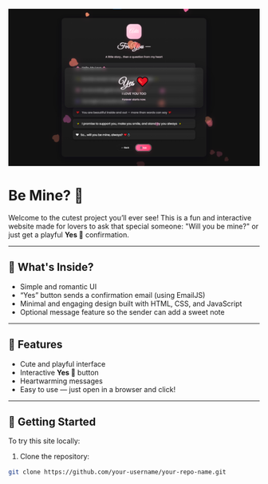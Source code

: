 ![alt text](image.png)

# Be Mine? 💖

Welcome to the cutest project you’ll ever see! This is a fun and interactive website made for lovers to ask that special someone: "Will you be mine?" or just get a playful **Yes 💖** confirmation.

---

## 💌 What's Inside?
- Simple and romantic UI  
- “Yes” button sends a confirmation email (using EmailJS)  
- Minimal and engaging design built with HTML, CSS, and JavaScript  
- Optional message feature so the sender can add a sweet note  

---

## 🎁 Features
- Cute and playful interface  
- Interactive **Yes 💖** button  
- Heartwarming messages  
- Easy to use — just open in a browser and click!  

---

## 🚀 Getting Started
To try this site locally:  

1. Clone the repository:  
```bash
git clone https://github.com/your-username/your-repo-name.git
